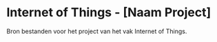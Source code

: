 # Internet of Things - [Naam Project]
Bron bestanden voor het project van het vak Internet of Things.
